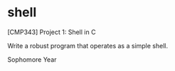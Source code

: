 # shell
[CMP343] Project 1: Shell in C

Write a robust program that operates as a simple shell.

Sophomore Year
